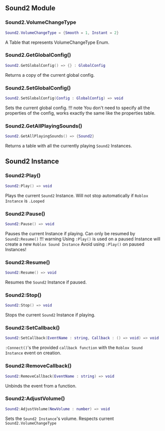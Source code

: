 ## Sound2 Module
### Sound2.VolumeChangeType
```lua
Sound2.VolumeChangeType = {Smooth = 1, Instant = 2}
```
A Table that represents VolumeChangeType Enum.
### Sound2.GetGlobalConfig()
```lua
Sound2.GetGlobalConfig() => {} : GlobalConfig
```
Returns a copy of the current global config.
### Sound2.SetGlobalConfig()
```lua
Sound2.SetGlobalConfig(Config : GlobalConfig) => void
```
Sets the current global config.
!!! note
    You don't need to specify all the properties of the config, works exactly the same like the properties table.
### Sound2.GetAllPlayingSounds()
```lua
Sound2.GetAllPlayingSounds() => {Sound2}
```
Returns a table with all the currently playing `Sound2` Instances.
## Sound2 Instance
### Sound2:Play()
```lua
Sound2:Play() => void
```
Plays the current `Sound2` Instance. Will not stop automatically if `Roblox Instance` is `.Looped`
### Sound2:Pause()
```lua
Sound2:Pause() => void
```
Pauses the current Instance if playing. Can only be resumed by `Sound2:Resume()`
!!! warning
    Using `:Play()` is used on a paused Instance will create a new `Roblox Sound Instance` Avoid using `:Play()` on paused Instances!
### Sound2:Resume()
```lua
Sound2:Resume() => void
```
Resumes the `Sound2` Instance if paused.
### Sound2:Stop()
```lua
Sound2:Stop() => void
```
Stops the current `Sound2` Instance if playing.
### Sound2:SetCallback()
```lua
Sound2:SetCallback(EventName : string, Callback : () => void) => void
```
`:Connect()`'s the provided `callback function` with the `Roblox Sound Instance` event on creation.
### Sound2:RemoveCallback()
```lua
Sound2:RemoveCallback(EventName : string) => void
```
Unbinds the event from a function.
### Sound2:AdjustVolume()
```lua
Sound2:AdjustVolume(NewVolume : number) => void
```
Sets the `Sound2 Instance`'s volume. Respects current `Sound2.VolumeChangeType`
